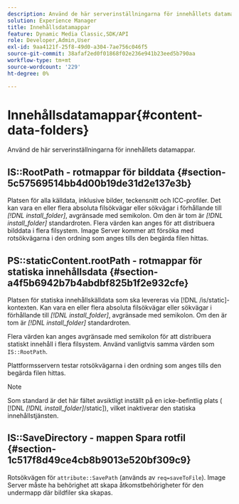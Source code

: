 ```yaml
---
description: Använd de här serverinställningarna för innehållets datamappar.
solution: Experience Manager
title: Innehållsdatamappar
feature: Dynamic Media Classic,SDK/API
role: Developer,Admin,User
exl-id: 9aa4121f-25f8-49d0-a304-7ae756c046f5
source-git-commit: 38afaf2ed0f01868f02e236e941b23eed5b790aa
workflow-type: tm+mt
source-wordcount: '229'
ht-degree: 0%

---
```


# Innehållsdatamappar{#content-data-folders}

Använd de här serverinställningarna för innehållets datamappar.

## IS::RootPath - rotmappar för bilddata {#section-5c57569514bb4d00b19de31d2e137e3b}

Platsen för alla källdata, inklusive bilder, teckensnitt och ICC-profiler. Det kan vara en eller flera absoluta filsökvägar eller sökvägar i förhållande till *[!DNL install_folder]*, avgränsade med semikolon. Om den är tom är *[!DNL install_folder]* standardroten. Flera värden kan anges för att distribuera bilddata i flera filsystem. Image Server kommer att försöka med rotsökvägarna i den ordning som anges tills den begärda filen hittas.

## PS::staticContent.rootPath - rotmappar för statiska innehållsdata {#section-a4f5b6942b7b4abdbf825b1f2e932cfe}

Platsen för statiska innehållskälldata som ska levereras via [!DNL /is/static]-kontexten. Kan vara en eller flera absoluta filsökvägar eller sökvägar i förhållande till *[!DNL install_folder]*, avgränsade med semikolon. Om den är tom är *[!DNL install_folder]* standardroten.

Flera värden kan anges avgränsade med semikolon för att distribuera statiskt innehåll i flera filsystem. Använd vanligtvis samma värden som `IS::RootPath`.

Plattformsservern testar rotsökvägarna i den ordning som anges tills den begärda filen hittas.

>[!NOTE]
>
>Som standard är det här fältet avsiktligt inställt på en icke-befintlig plats ( [!DNL *[!DNL install_folder]*/static]), vilket inaktiverar den statiska innehållstjänsten.

## IS::SaveDirectory - mappen Spara rotfil {#section-1c517f8d49ce4cb8b9013e520bf309c9}

Rotsökvägen för `attribute::SavePath` (används av `req=saveToFile`). Image Server måste ha behörighet att skapa åtkomstbehörigheter för den undermapp där bildfiler ska skapas.
